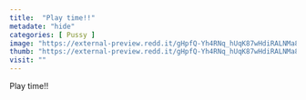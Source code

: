 ```yaml
---
title:  "Play time!!"
metadate: "hide"
categories: [ Pussy ]
image: "https://external-preview.redd.it/gHpfQ-Yh4RNq_hUqK87wHdiRALNMa8zrauCsluwqUYA.jpg?auto=webp&s=7dd28641d661d84ebf8532d3a4038c0e91efb5cd"
thumb: "https://external-preview.redd.it/gHpfQ-Yh4RNq_hUqK87wHdiRALNMa8zrauCsluwqUYA.jpg?width=320&crop=smart&auto=webp&s=2bfd49080648e93ae8376ac3e9fb2c5a3ce3d13f"
visit: ""
---
```

Play time!!

